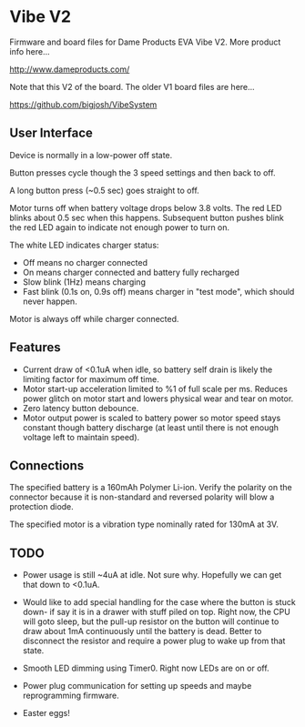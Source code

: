Vibe V2
=======

Firmware and board files for Dame Products EVA Vibe V2. More product info here...

http://www.dameproducts.com/

Note that this V2 of the board. The older V1 board files are here...

https://github.com/bigjosh/VibeSystem

User Interface
--------------
Device is normally in a low-power off state.

Button presses cycle though the 3 speed settings and then back to off.

A long button press (~0.5 sec) goes straight to off.

Motor turns off when battery voltage drops below 3.8 volts. The red LED blinks about 0.5 sec when this happens. Subsequent button pushes blink the red LED again to indicate not enough power to turn on. 

The white LED indicates charger status: 

* Off means no charger connected
* On means charger connected and battery fully recharged
* Slow blink (1Hz) means charging
* Fast blink (0.1s on, 0.9s off) means charger in "test mode", which should never happen.

Motor is always off while charger connected. 

Features
--------
* Current draw of <0.1uA when idle, so battery self drain is likely the limiting factor for maximum off time.
* Motor  start-up acceleration limited to %1 of full scale per ms. Reduces power glitch on motor start and lowers physical wear and tear on motor. 
* Zero latency button debounce.
* Motor output power is scaled to battery power so motor speed stays constant though battery discharge (at least until there is not enough voltage left to maintain speed). 

Connections
-----------
The specified battery is a 160mAh Polymer Li-ion. Verify the polarity on the connector because it is non-standard and reversed polarity will blow a protection diode. 

The specified motor is a vibration type nominally rated for 130mA at 3V.

TODO
----
* Power usage is still ~4uA at idle. Not sure why. Hopefully we can get that down to <0.1uA.

* Would like to add special handling for the case where the button is stuck down- if say it is in a drawer with stuff piled on top. Right now, the CPU will goto sleep, but the pull-up resistor on the button will continue to draw about 1mA continuously until the battery is dead. Better to disconnect the resistor and require a power plug to wake up from that state. 

* Smooth LED dimming using Timer0. Right now LEDs are on or off.

* Power plug communication for setting up speeds and maybe reprogramming firmware.

* Easter eggs!




